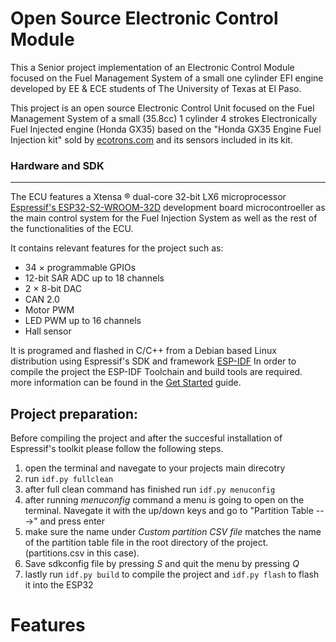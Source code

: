 # Open Source Electronic Control Module

This a Senior project implementation of an Electronic Control Module focused on the Fuel Management System of a small one cylinder EFI engine developed by EE & ECE students of The University of Texas at El Paso. 

This project is an open source Electronic Control Unit focused on the Fuel Management System of a small (35.8cc) 1 cylinder 4 strokes Electronically Fuel Injected engine (Honda GX35) based on the "Honda GX35 Engine Fuel Injection kit" sold by [ecotrons.com](https://www.ecotrons.com/small_engine_fuel_injection_kit/honda_gx35_engine_fuel_injection_kit/) and its sensors included in its kit.

### Hardware and SDK
--------------------
The ECU features a Xtensa ® dual-core 32-bit LX6 microprocessor [Espressif's ESP32-S2-WROOM-32D](https://www.espressif.com/en/products/hardware/esp32/overview) development board microcontroeller as the main control system for the Fuel Injection System as well as the rest of the functionalities of the ECU.

It contains relevant features for the project such as:
- 34 × programmable GPIOs
- 12-bit SAR ADC up to 18 channels
- 2 × 8-bit DAC
- CAN 2.0
- Motor PWM
- LED PWM up to 16 channels
- Hall sensor

It is programed and flashed in C/C++ from a Debian based Linux distribution using Espressif's SDK and framework [ESP-IDF](https://docs.espressif.com/projects/esp-idf/en/latest/esp32/)
In order to compile the project the ESP-IDF Toolchain and build tools are required. more information can be found in the [Get Started](https://docs.espressif.com/projects/esp-idf/en/latest/esp32/get-started/) guide.

**Project preparation:** 
-----------------------
Before compiling the project and after the succesful installation of Espressif's toolkit please follow the following steps.
1. open the terminal and navegate to your projects main direcotry
2. run `idf.py fullclean`
3. after full clean command has finished run `idf.py menuconfig`
4. after running *menuconfig* command a menu is going to open on the terminal. Navegate it with the up/down keys and go to "Partition Table --->" and press enter
5.  make sure the name under *Custom partition CSV file* matches the name of the partition table file in the root directory of the project. (partitions.csv in this case).
6. Save sdkconfig file by pressing *S* and quit the menu by pressing *Q*
7. lastly run  `idf.py build` to compile the project and `idf.py flash` to flash it into the ESP32


# Features